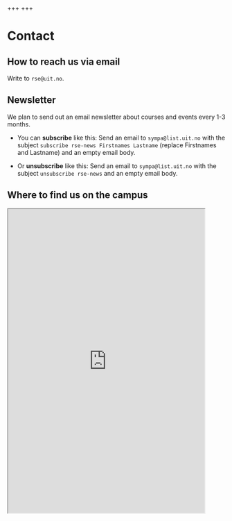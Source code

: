 +++
+++

# Contact


## How to reach us via email

Write to `rse@uit.no`.


## Newsletter

We plan to send out an email newsletter about courses and events every 1-3 months.

- You can **subscribe** like this:
  Send an email to `sympa@list.uit.no` with the subject `subscribe rse-news
  Firstnames Lastname` (replace Firstnames and Lastname) and an empty email
  body.

- Or **unsubscribe** like this:
  Send an email to `sympa@list.uit.no` with the subject `unsubscribe
  rse-news` and an empty email body.


## Where to find us on the campus

<iframe src="https://link.mazemap.com/3Ouh4mlf" width="90%" height="700px">
</iframe>

